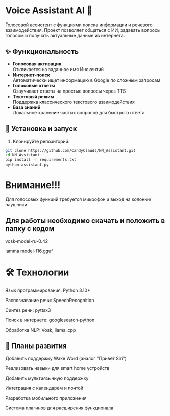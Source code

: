 # Voice Assistant AI 🤖

Голосовой ассистент с функциями поиска информации и речевого взаимодействия. Проект позволяет общаться с ИИ, задавать вопросы голосом и получать актуальные данные из интернета.

## ✨ Функциональность
- **Голосовая активация**  
  Откликается на заданное имя Инокентий
- **Интернет-поиск**  
  Автоматически ищет информацию в Google по сложным запросам
- **Голосовые ответы**  
  Озвучивает ответы на простые вопросы через TTS
- **Текстовый режим**  
  Поддержка классического текстового взаимодействия
- **База знаний**  
  Локальное хранение частых вопросов для быстрого ответа

## 🚀 Установка и запуск
1. Клонируйте репозиторий:
```bash
git clone https://github.com/CandyClauds/NN_Assistant.git
cd NN_Assistant
pip install -r requirements.txt
python assistant.py
```
# Внимание!!!

Для голосовых функций требуется микрофон и выход на колонки/наушники

## Для работы необходимо скачать и положить в папку с кодом
  vosk-model-ru-0.42
  
  lamma model-f16.gguf
  
# 🛠️ Технологии

Язык программирования: Python 3.10+

Распознавание речи: SpeechRecognition

Синтез речи: pyttsx3

Поиск в интернете: googlesearch-python

Обработка NLP: Vosk, llama_cpp

## 📌 Планы развития
Добавить поддержку Wake Word (аналог "Привет Siri")

Реализовать навыки для smart home устройств

Добавить мультиязычную поддержку

Интеграция с календарем и почтой

Разработка мобильного приложения

Система плагинов для расширения функционала
